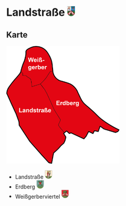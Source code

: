 # Landstraße <img src="./3.png" alt="W" width="20"/>

## Karte
 <img src="map.png" alt="W" width="300"/>

* Landstraße <img src="./l.png" alt="W" width="20"/>
* Erdberg <img src="./e.png" alt="W" width="20"/>
* Weißgerberviertel <img src="./w.png" alt="W" width="20"/>
